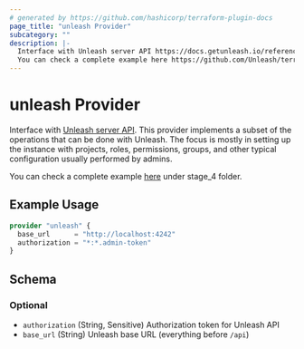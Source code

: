 ```yaml
---
# generated by https://github.com/hashicorp/terraform-plugin-docs
page_title: "unleash Provider"
subcategory: ""
description: |-
  Interface with Unleash server API https://docs.getunleash.io/reference/api/unleash. This provider implements a subset of the operations that can be done with Unleash. The focus is mostly in setting up the instance with projects, roles, permissions, groups, and other typical configuration usually performed by admins.
  You can check a complete example here https://github.com/Unleash/terraform-provider-unleash/tree/main/examples/staged under stage_4 folder.
---
```


# unleash Provider

Interface with [Unleash server API](https://docs.getunleash.io/reference/api/unleash). This provider implements a subset of the operations that can be done with Unleash. The focus is mostly in setting up the instance with projects, roles, permissions, groups, and other typical configuration usually performed by admins.

You can check a complete example [here](https://github.com/Unleash/terraform-provider-unleash/tree/main/examples/staged) under stage_4 folder.

## Example Usage

```terraform
provider "unleash" {
  base_url      = "http://localhost:4242"
  authorization = "*:*.admin-token"
}
```

<!-- schema generated by tfplugindocs -->
## Schema

### Optional

- `authorization` (String, Sensitive) Authorization token for Unleash API
- `base_url` (String) Unleash base URL (everything before `/api`)
